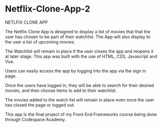 # Netflix-Clone-App-2

NETLFIX CLONE APP

The Netflix Clone App is designed to display a list of movies that that the user has chosen to be part of their watchlist. The App will also display to the user a list of upcoming movies.  

The Watchlist will remain in place if the user closes the app and reopens it at later stage. This app was built with the use of HTML, CSS, Javascript and Vue.

Users can easily access the app by logging into the app via the sign in page.

Once the users have logged in, they will be able to search for their desired movies, and then choose items to add to their watchlist.

The movies added to the watch list will remain in place even once the user has closed the page or logged out. 

This app is the final project of my Front End Frameworks course being done through Codespace Academy. 

 